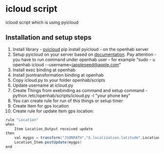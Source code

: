 # icloud script
icloud script which is using pyicloud

## Installation and setup steps
1) Install library - [pyicloud](https://github.com/picklepete/pyicloud) pip install pyicloud - on the openhab server
2) Setup pyicloud on your server based on [documentation](https://github.com/picklepete/pyicloud). Pay attention - you have to run command under openhab user - for example "sudo - u openhab icloud --username=jappleseed@apple.com"
3) Install exec binding at openhab
4) Install jsontransformation binding at openhab
5) Copy icloud.py to your folder openhab/scripts
6) Update username at icloud.py
7) Create Things from exebinding as command and setup command - python /etc/openhab/scripts/icloud.py -l "your phone key"
8) You can create rule for run of this things or setup timer
9) Create Item for gps location
10) Create rule for update item gps location:
```java
rule "Location"
when 
    Item Location_Output received update 
then
    val mygps = transform("JSONPATH","$.localization.latitude",Location_Output.state.toString)+","+transform("JSONPATH","$.localization.longitude",Location_Output.state.toString)
    Location_Item.postUpdate(mygps)    
end
```

